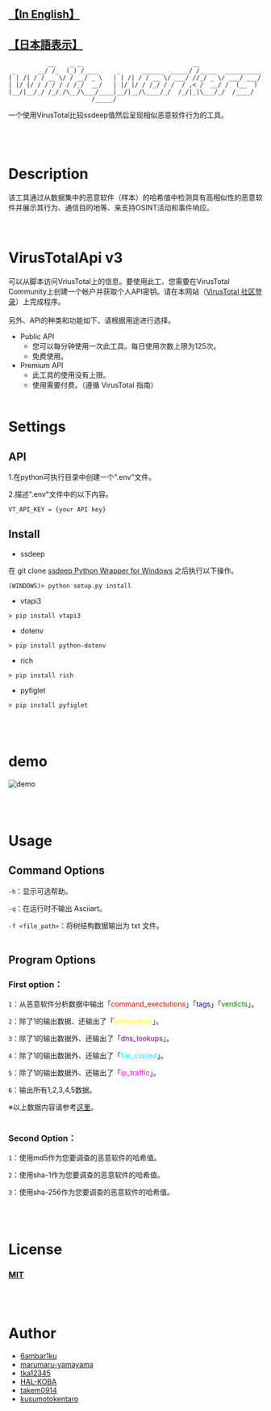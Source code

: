 ## [【In English】]()
##  [【日本語表示】](https://github.com/6ambar1ku/white_workers/blob/main/doc/README_JP.md)
```
           __    _ __                              __
 _      __/ /_  (_) /____     _      ______  _____/ /_____  __________
| | /| / / __ \/ / __/ _ \   | | /| / / __ \/ ___/ //_/ _ \/ ___/ ___/
| |/ |/ / / / / / /_/  __/   | |/ |/ / /_/ / /  / ,< /  __/ /  (__  )
|__/|__/_/ /_/_/\__/\___/____|__/|__/\____/_/  /_/|_|\___/_/  /____/
                       /_____/

```
一个使用VirusTotal比较ssdeep值然后呈现相似恶意软件行为的工具。 
<br></br>
<br></br>


# Description
该工具通过从数据集中的恶意软件（样本）的哈希值中检测具有高相似性的恶意软件并展示其行为、通信目的地等、来支持OSINT活动和事件响应。
<br></br>​
# VirusTotalApi v3
可以从脚本访问VriusTotal上的信息。要使用此工、您需要在VirusTotal Community上创建一个帐户并获取个人API密钥。请在本网站（[VirusTotal 社区登录](https://www.virustotal.com/gui/join-us)）上完成程序。 
<br></br>
另外、API的种类和功能如下、请根据用途进行选择。 
* Public API
    * 您可以每分钟使用一次此工具。每日使用次数上限为125次。
    * 免费使用。 
* Premium API
    * 此工具的使用没有上限。
    * 使用需要付费。（遵循 VirusTotal 指南）
<br></br>
# Settings
## API
1.在python可执行目录中创建一个".env"文件。

2.描述".env"文件中的以下内容。 
```
VT_API_KEY = {your API key}
```

## Install
* ssdeep

在 git clone [ssdeep Python Wrapper for Windows](https://github.com/MacDue/ssdeep-windows-32_64) 之后执行以下操作。 
```
(WINDOWS)> python setup.py install
```


* vtapi3
```
> pip install vtapi3
```

* dotenv
```
> pip install python-dotenv
```

* rich
```
> pip install rich
```

* pyfiglet
```
> pip install pyfiglet
```
<br></br>

# demo
![demo](https://raw.githubusercontent.com/wiki/6ambar1ku/white_workers/demo/white_workers.gif)

<br></br>

# Usage
## Command Options
```-h```：显示可选帮助。 

```-q```：在运行时不输出 Asciiart。

```-f <file_path>```：将树结构数据输出为 txt 文件。 
<br></br>

## Program Options

### First option：
```1```：从恶意软件分析数据中输出「<font color="red">command_exectutions</font>」「<font color="blue">tags</font>」「<font color="green">verdicts</font>」。

```2```：除了1的输出数据、还输出了「<font color="yellow">proccesses</font>」。

```3```：除了1的输出数据外、还输出了「<font color="purple">dns_lookups</font>」。

```4```：除了1的输出数据外、还输出了「<font color="cyan">file_copied</font>」。

```5```：除了1的输出数据外、还输出了「<font color="magenta">ip_traffic</font>」。

```6```：输出所有1,2,3,4,5数据。 

※以上数据内容请参考[这里]()。 
<br></br>

### Second Option：
```1```：使用md5作为您要调查的恶意软件的哈希值。 

```2```：使用sha-1作为您要调查的恶意软件的哈希值。 

```3```：使用sha-256作为您要调查的恶意软件的哈希值。 



<br></br>
# License
### [MIT](https://github.com/6ambar1ku/white_workers/blob/main/LICENSE)
<br></br>
# Author
* [6ambar1ku](https://github.com/6ambar1ku) 
* [marumaru-yamayama](https://github.com/marumaru-yamayama)
* [tka12345](https://github.com/tka12345)
* [HAL-KOBA](https://github.com/HAL-Kobayashi)
* [takem0914](https://github.com/takem0914)
* [kusumotokentaro](https://github.com/kusumotokentaro)